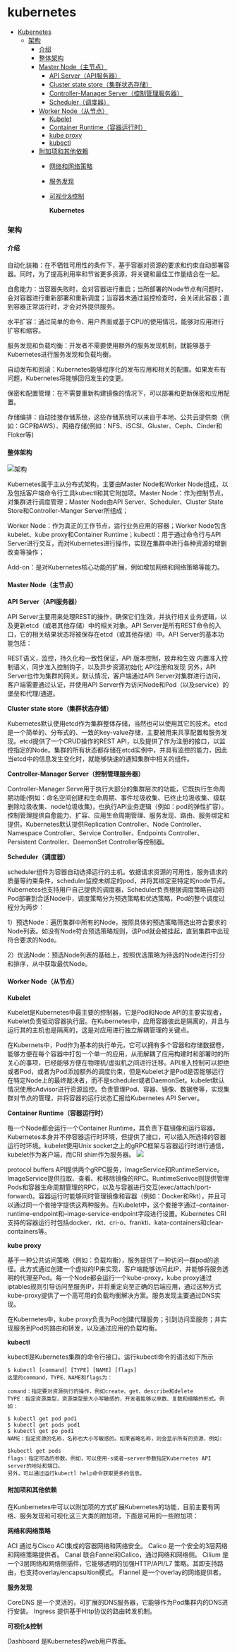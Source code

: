 # kubernetes

* [Kubernetes](kubernetes.md#kubernetes)
  * [架构](kubernetes.md#架构)
    * [介绍](kubernetes.md#介绍)
    * [整体架构](kubernetes.md#整体架构)
    * [Master Node（主节点）](kubernetes.md#master-node主节点)
      * [API Server（API服务器）](kubernetes.md#api-serverapi服务器)
      * [Cluster state store（集群状态存储）](kubernetes.md#cluster-state-store集群状态存储)
      * [Controller-Manager Server（控制管理服务器）](kubernetes.md#controller-manager-server控制管理服务器)
      * [Scheduler（调度器）](kubernetes.md#scheduler调度器)
    * [Worker Node（从节点）](kubernetes.md#worker-node从节点)
      * [Kubelet](kubernetes.md#kubelet)
      * [Container Runtime（容器运行时）](kubernetes.md#container-runtime容器运行时)
      * [kube proxy](kubernetes.md#kube-proxy)
      * [kubectl](kubernetes.md#kubectl)
    * [附加项和其他依赖](kubernetes.md#附加项和其他依赖)
      * [网络和网络策略](kubernetes.md#网络和网络策略)
      * [服务发现](kubernetes.md#服务发现)
      * [可视化&控制](kubernetes.md#可视化控制)

        **Kubernetes**

### 架构

#### 介绍

自动化装箱：在不牺牲可用性的条件下，基于容器对资源的要求和约束自动部署容器。同时，为了提高利用率和节省更多资源，将关键和最佳工作量结合在一起。

自愈能力：当容器失败时，会对容器进行重启；当所部署的Node节点有问题时，会对容器进行重新部署和重新调度；当容器未通过监控检查时，会关闭此容器；直到容器正常运行时，才会对外提供服务。

水平扩容：通过简单的命令、用户界面或基于CPU的使用情况，能够对应用进行扩容和缩容。

服务发现和负载均衡：开发者不需要使用额外的服务发现机制，就能够基于Kubernetes进行服务发现和负载均衡。

自动发布和回滚：Kubernetes能够程序化的发布应用和相关的配置。如果发布有问题，Kubernetes将能够回归发生的变更。

保密和配置管理：在不需要重新构建镜像的情况下，可以部署和更新保密和应用配置。

存储编排：自动挂接存储系统，这些存储系统可以来自于本地、公共云提供商（例如：GCP和AWS）、网络存储\(例如：NFS、iSCSI、Gluster、Ceph、Cinder和Floker等\)

#### 整体架构

![&#x67B6;&#x6784;](../.gitbook/assets/k8s-in.png)

Kubernetes属于主从分布式架构，主要由Master Node和Worker Node组成，以及包括客户端命令行工具kubectl和其它附加项。Master Node：作为控制节点，对集群进行调度管理；Master Node由API Server、Scheduler、Cluster State Store和Controller-Manger Server所组成；

Worker Node：作为真正的工作节点，运行业务应用的容器；Worker Node包含kubelet、kube proxy和Container Runtime；kubectl：用于通过命令行与API Server进行交互，而对Kubernetes进行操作，实现在集群中进行各种资源的增删改查等操作；

Add-on：是对Kubernetes核心功能的扩展，例如增加网络和网络策略等能力。

#### Master Node（主节点）

**API Server（API服务器）**

API Server主要用来处理REST的操作，确保它们生效，并执行相关业务逻辑，以及更新etcd（或者其他存储）中的相关对象。API Server是所有REST命令的入口，它的相关结果状态将被保存在etcd（或其他存储）中。API Server的基本功能包括：

REST语义，监控，持久化和一致性保证，API 版本控制，放弃和生效 内置准入控制语义，同步准入控制钩子，以及异步资源初始化 API注册和发现 另外，API Server也作为集群的网关。默认情况，客户端通过API Server对集群进行访问，客户端需要通过认证，并使用API Server作为访问Node和Pod（以及service）的堡垒和代理/通道。

**Cluster state store（集群状态存储）**

Kubernetes默认使用etcd作为集群整体存储，当然也可以使用其它的技术。etcd是一个简单的、分布式的、一致的key-value存储，主要被用来共享配置和服务发现。etcd提供了一个CRUD操作的REST API，以及提供了作为注册的接口，以监控指定的Node。集群的所有状态都存储在etcd实例中，并具有监控的能力，因此当etcd中的信息发生变化时，就能够快速的通知集群中相关的组件。

**Controller-Manager Server（控制管理服务器）**

Controller-Manager Serve用于执行大部分的集群层次的功能，它既执行生命周期功能\(例如：命名空间创建和生命周期、事件垃圾收集、已终止垃圾收集、级联删除垃圾收集、node垃圾收集\)，也执行API业务逻辑（例如：pod的弹性扩容）。控制管理提供自愈能力、扩容、应用生命周期管理、服务发现、路由、服务绑定和提供。Kubernetes默认提供Replication Controller、Node Controller、Namespace Controller、Service Controller、Endpoints Controller、Persistent Controller、DaemonSet Controller等控制器。

**Scheduler（调度器）**

scheduler组件为容器自动选择运行的主机。依据请求资源的可用性，服务请求的质量等约束条件，scheduler监控未绑定的pod，并将其绑定至特定的node节点。Kubernetes也支持用户自己提供的调度器，Scheduler负责根据调度策略自动将Pod部署到合适Node中，调度策略分为预选策略和优选策略，Pod的整个调度过程分为两步：

1）预选Node：遍历集群中所有的Node，按照具体的预选策略筛选出符合要求的Node列表。如没有Node符合预选策略规则，该Pod就会被挂起，直到集群中出现符合要求的Node。

2）优选Node：预选Node列表的基础上，按照优选策略为待选的Node进行打分和排序，从中获取最优Node。

#### Worker Node（从节点）

**Kubelet**

Kubelet是Kubernetes中最主要的控制器，它是Pod和Node API的主要实现者，Kubelet负责驱动容器执行层。在Kubernetes中，应用容器彼此是隔离的，并且与运行其的主机也是隔离的，这是对应用进行独立解耦管理的关键点。

在Kubernets中，Pod作为基本的执行单元，它可以拥有多个容器和存储数据卷，能够方便在每个容器中打包一个单一的应用，从而解耦了应用构建时和部署时的所关心的事项，已经能够方便在物理机/虚拟机之间进行迁移。API准入控制可以拒绝或者Pod，或者为Pod添加额外的调度约束，但是Kubelet才是Pod是否能够运行在特定Node上的最终裁决者，而不是scheduler或者DaemonSet。kubelet默认情况使用cAdvisor进行资源监控。负责管理Pod、容器、镜像、数据卷等，实现集群对节点的管理，并将容器的运行状态汇报给Kubernetes API Server。

**Container Runtime（容器运行时）**

每一个Node都会运行一个Container Runtime，其负责下载镜像和运行容器。Kubernetes本身并不停容器运行时环境，但提供了接口，可以插入所选择的容器运行时环境。kubelet使用Unix socket之上的gRPC框架与容器运行时进行通信，kubelet作为客户端，而CRI shim作为服务器。 ![](../.gitbook/assets/k8s-cr.png)

protocol buffers API提供两个gRPC服务，ImageService和RuntimeService。ImageService提供拉取、查看、和移除镜像的RPC。RuntimeSerivce则提供管理Pods和容器生命周期管理的RPC，以及与容器进行交互\(exec/attach/port-forward\)。容器运行时能够同时管理镜像和容器（例如：Docker和Rkt），并且可以通过同一个套接字提供这两种服务。在Kubelet中，这个套接字通过–container-runtime-endpoint和–image-service-endpoint字段进行设置。Kubernetes CRI支持的容器运行时包括docker、rkt、cri-o、frankti、kata-containers和clear-containers等。

**kube proxy**

基于一种公共访问策略（例如：负载均衡），服务提供了一种访问一群pod的途径。此方式通过创建一个虚拟的IP来实现，客户端能够访问此IP，并能够将服务透明的代理至Pod。每一个Node都会运行一个kube-proxy，kube proxy通过iptables规则引导访问至服务IP，并将重定向至正确的后端应用，通过这种方式kube-proxy提供了一个高可用的负载均衡解决方案。服务发现主要通过DNS实现。

在Kubernetes中，kube proxy负责为Pod创建代理服务；引到访问至服务；并实现服务到Pod的路由和转发，以及通过应用的负载均衡。

**kubectl**

kubectl是Kubernetes集群的命令行接口。运行kubectl命令的语法如下所示

```text
$ kubectl [command] [TYPE] [NAME] [flags]
这里的command，TYPE、NAME和flags为：

comand：指定要对资源执行的操作，例如create、get、describe和delete
TYPE：指定资源类型，资源类型是大小写敏感的，开发者能够以单数、复数和缩略的形式。例如：

$ kubectl get pod pod1
$ kubectl get pods pod1
$ kubectl get po pod1
NAME：指定资源的名称，名称也大小写敏感的。如果省略名称，则会显示所有的资源，例如:

$kubectl get pods
flags：指定可选的参数。例如，可以使用-s或者–server参数指定Kubernetes API server的地址和端口。
另外，可以通过运行kubectl help命令获取更多的信息。
```

#### 附加项和其他依赖

在Kunbernetes中可以以附加项的方式扩展Kubernetes的功能，目前主要有网络、服务发现和可视化这三大类的附加项，下面是可用的一些附加项：

**网络和网络策略**

ACI 通过与Cisco ACI集成的容器网络和网络安全。 Calico 是一个安全的3层网络和网络策略提供者。 Canal 联合Fannel和Calico，通过网络和网络侧。 Cilium 是一个3层网络和网络侧插件，它能够透明的加强HTTP/API/L7 策略。其即支持路由，也支持overlay/encapsultion模式。 Flannel 是一个overlay的网络提供者。

**服务发现**

CoreDNS 是一个灵活的，可扩展的DNS服务器，它能够作为Pod集群内的DNS进行安装。 Ingress 提供基于Http协议的路由转发机制。

**可视化&控制**

Dashboard 是Kubernetes的web用户界面。


